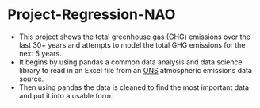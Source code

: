 # Project-Regression-NAO

- This project shows the total greenhouse gas (GHG) emissions over the last 30+ years and attempts to model the total GHG emissions for the next 5 years.
- It begins by using pandas a common data analysis and data science library to read in an Excel file from an [ONS](https://www.ons.gov.uk/economy/environmentalaccounts/datasets/ukenvironmentalaccountsatmosphericemissionsgreenhousegasemissionsbyeconomicsectorandgasunitedkingdom) atmospheric emissions data source.
- Then using pandas the data is cleaned to find the most important data and put it into a usable form.

